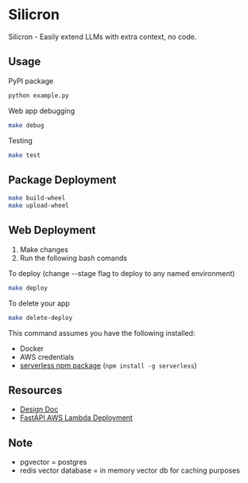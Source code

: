 # Silicron
Silicron - Easily extend LLMs with extra context, no code.

## Usage

PyPI package
```bash
python example.py
```

Web app debugging
```bash
make debug
```

Testing
```bash
make test
```

## Package Deployment

```bash
make build-wheel
make upload-wheel
```

## Web Deployment

1. Make changes
2. Run the following bash comands

To deploy (change --stage flag to deploy to any named environment)
```bash
make deploy
```

To delete your app
```bash
make delete-deploy
```

This command assumes you have the following installed:
- Docker
- AWS credentials
- [serverless npm package](https://www.npmjs.com/package/serverless) (`npm install -g serverless`)

## Resources
- [Design Doc](https://docs.google.com/document/d/1MfPYqvYliRFHUaQkkjJrplB-LnGcamcLJK97dgilbUY/edit#)
- [FastAPI AWS Lambda Deployment](https://ademoverflow.com/blog/tutorial-fastapi-aws-lambda-serverless/)

## Note
- pgvector = postgres
- redis vector database = in memory vector db for  caching purposes
